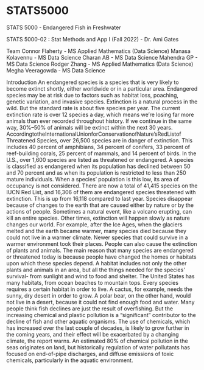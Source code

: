 # STATS5000
STATS 5000 - Endangered Fish in Freshwater

STATS 5000-02 : Stat Methods and App I (Fall 2022) - Dr. Ami Gates

Team
Connor Flaherty - MS Applied Mathematics (Data Science) 
Manasa Kolavennu - MS Data Science
Charan AB - MS Data Science
Mahendra GP - MS Data Science
Rodger Zhang - MS Applied Mathematics (Data Science) 
Megha Veeragowda - MS Data Science
   
Introduction
An endangered species is a species that is very likely to become extinct shortly, either worldwide or in a particular area. Endangered species may be at risk due to factors such as habitat loss, poaching, genetic variation, and invasive species.
Extinction is a natural process in the wild. But the standard rate is about five species per year. The current extinction rate is over 12 species a day, which means we’re losing far more animals than ever recorded throughout history. If we continue in the same way, 30%–50% of animals will be extinct within the next 30 years. AccordingtotheInternationalUnionforConservationofNature’sRedListof Threatened Species, over 26,500 species are in danger of extinction. This includes 40 percent of amphibians, 34 percent of conifers, 33 percent of reef-building corals, 25 percent of mammals, and 14 percent of birds. In the U.S., over 1,600 species are listed as threatened or endangered.
A species is classified as endangered when its population has declined between 50 and 70 percent and as when its population is restricted to less than 250 mature individuals. When a species’ population is this low, its area of occupancy is not considered. There are now a total of 41,415 species on the IUCN Red List, and 16,306 of them are endangered species threatened with extinction. This is up from 16,118 compared to last year.
Species disappear because of changes to the earth that are caused either by nature or by the actions of people. Sometimes a natural event, like a volcano erupting, can kill an entire species. Other times, extinction will happen slowly as nature changes our world. For example, after the Ice Ages, when the glaciers melted and the earth became warmer, many species died because they could not live in a warmer climate. Newer species that could survive in a warmer environment took their places.
People can also cause the extinction of plants and animals. The main reason that many species are endangered or threatened today is because people have changed the homes or habitats upon which these species depend. A habitat includes not only the other plants and animals in an area, but all the things needed for the species' survival- from sunlight and wind to food and shelter. The United States has many habitats, from ocean beaches to mountain tops. Every species requires a certain habitat in order to live. A cactus, for example, needs the sunny, dry desert in order to grow. A polar bear, on the other hand, would not live in a desert, because it could not find enough food and water.
Many people think fish declines are just the result of overfishing. But the increasing chemical and plastic pollution is a “significant” contributor to the decline of fish and other aquatic organisms. The use of chemicals, which has increased over the last couple of decades, is likely to grow further in the coming years, and their effect will be exacerbated by a changing climate, the report warns. An estimated 80% of chemical pollution in the seas originates on land, but historically regulation of water pollutants has focused on end-of-pipe discharges, and diffuse emissions of toxic chemicals, particularly in the aquatic environment.

